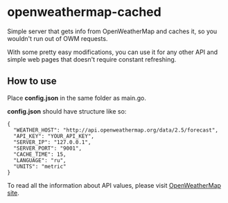 # openweathermap-cached
Simple server that gets info from OpenWeatherMap and caches it, so you wouldn't run out of OWM requests.

With some pretty easy modifications, you can use it for any other API and simple web pages that doesn't require constant refreshing.  

## How to use

Place **config.json** in the same folder as main.go.

**config.json** should have structure like so:
````
{
  "WEATHER_HOST": "http://api.openweathermap.org/data/2.5/forecast",
  "API_KEY": "YOUR_API_KEY",
  "SERVER_IP": "127.0.0.1",
  "SERVER_PORT": "9001",
  "CACHE_TIME": 15,
  "LANGUAGE": "ru",
  "UNITS": "metric"
}
````
To read all the information about API values, please visit [OpenWeatherMap site](https://openweathermap.org/forecast5). 

